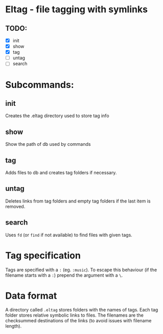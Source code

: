 # Eltag - file tagging with symlinks

## TODO:
- [x] init
- [x] show
- [x] tag
- [ ] untag
- [ ] search

# Subcommands:

## init

Creates the .eltag directory used to store tag info

## show

Show the path of db used by commands

## tag

Adds files to db and creates tag folders if necessary.

## untag

Deletes links from tag folders and empty tag folders if the last item is removed.

## search

Uses `fd` (or `find` if not available) to find files with given tags.

# Tag specification

Tags are specified with a `:` (eg. `:music`).
To escape this behaviour (if the filename starts with a `:`) prepend the argument with a `\`.

# Data format

A directory called `.eltag` stores folders with the names of tags.
Each tag folder stores relative symbolic links to files.
The filenames are the checksummed destinations of the links (to avoid issues with filename length).
